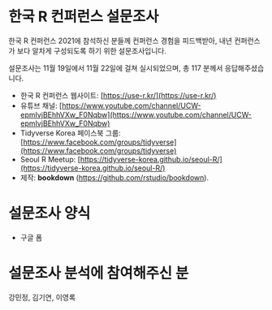 # 한국 R 컨퍼런스 설문조사

한국 R 컨퍼런스 2021에 참석하신 분들께 컨퍼런스 경험을 피드백받아, 내년 컨퍼런스가 보다 알차게 구성되도록 하기 위한 설문조사입니다.

설문조사는 11월 19일에서 11월 22일에 걸쳐 실시되었으며, 총 117 분께서 응답해주셨습니다.

- 한국 R 컨퍼런스 웹사이트: [https://use-r.kr/](https://use-r.kr/)
- 유튜브 채널: [https://www.youtube.com/channel/UCW-epmIvjBEhhVXw_F0Nqbw](https://www.youtube.com/channel/UCW-epmIvjBEhhVXw_F0Nqbw)
- Tidyverse Korea 페이스북 그룹: [https://www.facebook.com/groups/tidyverse](https://www.facebook.com/groups/tidyverse)
- Seoul R Meetup: [https://tidyverse-korea.github.io/seoul-R/](https://tidyverse-korea.github.io/seoul-R/)
- 제작: **bookdown** (https://github.com/rstudio/bookdown). 

# 설문조사 양식

- 구글 폼

# 설문조사 분석에 참여해주신 분

강민정, 김기연, 이영록


